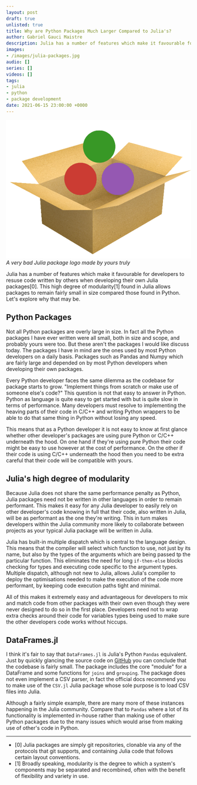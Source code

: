 ```yaml
---
layout: post
draft: true
unlisted: true
title: Why are Python Packages Much Larger Compared to Julia's?
author: Gabriel Gauci Maistre
description: Julia has a number of features which make it favourable for developers to resuse code written by others when developing their own Julia packages. This high degree of modularity found in Julia allows packages to remain fairly small in size compared those found in Python. Let's explore why that may be.
images:
- /images/julia-packages.jpg
audio: []
series: []
videos: []
tags:
- julia
- python
- package development
date: 2021-06-15 23:00:00 +0000
---
```


![alt text](/images/julia-package.png "Logo Title Text 1")
*A very bad Julia package logo made by yours truly*

Julia has a number of features which make it favourable for developers to resuse code written by others when developing their own Julia packages[0]. This high degree of modularity[1] found in Julia allows packages to remain fairly small in size compared those found in Python. Let's explore why that may be.

## Python Packages

Not all Python packages are overly large in size. In fact all the Python packages I have ever written were all small, both in size and scope, and probably yours were too. But these aren't the packages I would like discuss today. The packages I have in mind are the ones used by most Python developers on a daily basis. Packages such as Pandas and Numpy which are fairly large and depended on by most Python developers when developing their own packages.

Every Python developer faces the same dilemma as the codebase for package starts to grow. "Implement things from scratch or make use of someone else's code?" This question is not that easy to answer in Python. Python as language is quite easy to get started with but is quite slow in terms of performance. Many developers must resolve to implementing the heaving parts of their code in C/C++ and writing Python wrappers to be able to do that same thing in Python without losing any speed.

This means that as a Python developer it is not easy to know at first glance whether other developer's packages are using pure Python or C/C++ underneath the hood. On one hand if they're using pure Python their code might be easy to use however at the cost of performance. On the other if their code is using C/C++ underneath the hood then you need to be extra careful that their code will be compatible with yours.

## Julia's high degree of modularity

Because Julia does not share the same performance penalty as Python, Julia packages need not be written in other languages in order to remain performant. This makes it easy for any Julia developer to easily rely on other developer's code knowing in full that their code, also written in Julia, will be as performant as the one they're writing. This in turn makes developers within the Julia community more likely to collaborate between projects as your typical Julia package will be written in Julia.

Julia has built-in multiple dispatch which is central to the language design. This means that the compiler will select which function to use, not just by its name, but also by the types of the arguments which are being passed tp the particular function. This eliminates the need for long `if-then-else` blocks checking for types and executing code specific to the argument types. Multiple dispatch, although not new to Julia,  allows Julia's compiler to deploy the optimisations needed to make the execution of the code more performant, by keeping code execution paths tight and minimal.

All of this makes it extremely easy and advantageous for developers to mix and match code from other packages with their own even though they were never designed to do so in the first place. Developers need not to wrap extra checks around their code for variables types being used to make sure the other developers code works without hiccups.

## DataFrames.jl

I think it's fair to say that `DataFrames.jl` is Julia's Python `Pandas` equivalent. Just by quickly glancing the source code on [GitHub](https://github.com/JuliaData/DataFrames.jl/tree/main/src) you can conclude that the codebase is fairly small. The package includes the core "module" for a DataFrame and some functions for `joins` and `grouping`. The package does not even implement a CSV parser, in fact the official docs recommend you to make use of the `CSV.jl` Julia package whose sole purpose is to load CSV files into Julia.

Although a fairly simple example, there are many more of these instances happening in the Julia community. Compare that to `Pandas` where a lot of its functionality is implemented in-house rather than making use of other Python packages due to the many issues which would arise from making use of other's code in Python.

---

* [0] Julia packages are simply git repositories, clonable via any of the protocols that git supports, and containing Julia code that follows certain layout conventions.
* [1] Broadly speaking, modularity is the degree to which a system's components may be separated and recombined, often with the benefit of flexibility and variety in use.